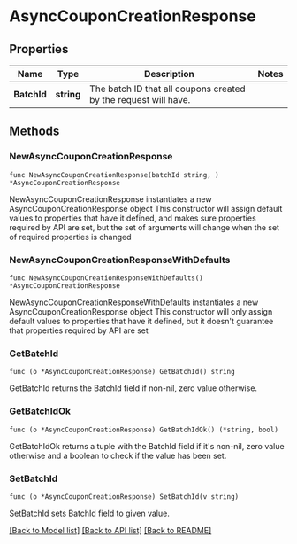 # AsyncCouponCreationResponse

## Properties

Name | Type | Description | Notes
------------ | ------------- | ------------- | -------------
**BatchId** | **string** | The batch ID that all coupons created by the request will have. | 

## Methods

### NewAsyncCouponCreationResponse

`func NewAsyncCouponCreationResponse(batchId string, ) *AsyncCouponCreationResponse`

NewAsyncCouponCreationResponse instantiates a new AsyncCouponCreationResponse object
This constructor will assign default values to properties that have it defined,
and makes sure properties required by API are set, but the set of arguments
will change when the set of required properties is changed

### NewAsyncCouponCreationResponseWithDefaults

`func NewAsyncCouponCreationResponseWithDefaults() *AsyncCouponCreationResponse`

NewAsyncCouponCreationResponseWithDefaults instantiates a new AsyncCouponCreationResponse object
This constructor will only assign default values to properties that have it defined,
but it doesn't guarantee that properties required by API are set

### GetBatchId

`func (o *AsyncCouponCreationResponse) GetBatchId() string`

GetBatchId returns the BatchId field if non-nil, zero value otherwise.

### GetBatchIdOk

`func (o *AsyncCouponCreationResponse) GetBatchIdOk() (*string, bool)`

GetBatchIdOk returns a tuple with the BatchId field if it's non-nil, zero value otherwise
and a boolean to check if the value has been set.

### SetBatchId

`func (o *AsyncCouponCreationResponse) SetBatchId(v string)`

SetBatchId sets BatchId field to given value.



[[Back to Model list]](../README.md#documentation-for-models) [[Back to API list]](../README.md#documentation-for-api-endpoints) [[Back to README]](../README.md)


